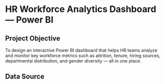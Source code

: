 # HR Workforce Analytics Dashboard — Power BI

## Project Objective
To design an interactive Power BI dashboard that helps HR teams analyze and monitor key workforce metrics such as attrition, tenure, hiring sources, departmental distribution, and gender diversity — all in one place.

## Data Source
